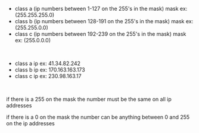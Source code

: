 <ul>
  <li>
    class a (ip numbers between 1-127 on the 255's in the mask) mask ex: (255.255.255.0)
  </li>
  <li>
    class b (ip numbers between 128-191 on the 255's in the mask) mask ex: (255.255.0.0)
  </li>
  <li>
    class c (ip numbers between 192-239 on the 255's in the mask) mask ex: (255.0.0.0)
  </li>
</ul>
<br>
<ul>
  <li>class a ip ex: 41.34.82.242</li>
  <li>class b ip ex: 170.163.163.173</li>
  <li>class c ip ex: 230.98.163.17</li>
</ul>
<br>
<p>
  if there is a 255 on the mask the number must be the same on all ip addresses
</p>
<p>
  if there is a 0 on the mask the number can be anything between 0 and 255 on the ip addresses
</p>
